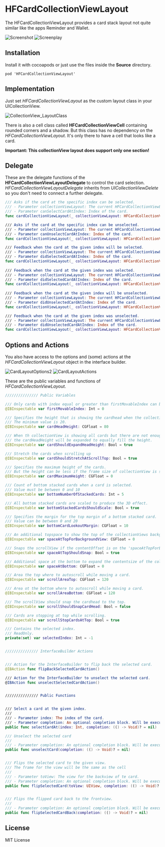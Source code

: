 # HFCardCollectionViewLayout
The HFCardCollectionViewLayout provides a card stack layout not quite similar like the apps Reminder and Wallet.

![Screenshot](https://raw.githubusercontent.com/hfrahmann/HFCardCollectionViewLayout/master/ReadmeAssets/Screenshot.png)
![Screenplay](https://raw.githubusercontent.com/hfrahmann/HFCardCollectionViewLayout/master/ReadmeAssets/Screenplay.gif)


## Installation

Install it with cocoapods or just use the files inside the **Source** directory.

```
pod 'HFCardCollectionViewLayout'
```


## Implementation

Just set *HFCardCollectionViewLayout* as the custom layout class in your UICollectionView.

![CollectionView_LayoutClass](https://raw.githubusercontent.com/hfrahmann/HFCardCollectionViewLayout/master/ReadmeAssets/CollectionView_LayoutClass.png)


There is also a cell class called **HFCardCollectionViewCell** containing rounded corners and a shadow.
But this class has no dependency on the *HFCardCollectionViewLayout*.
It's only there to have a cell that looks like a card.

**Important: This collectionView layout does support only one section!**


## Delegate

These are the delegate functions of the **HFCardCollectionViewLayoutDelegate** to control the card selection.
*HFCardCollectionViewLayoutDelegate* inherits from *UICollectionViewDelete* so you don't need to connect a further delegate.

```swift
/// Asks if the card at the specific index can be selected.
/// - Parameter collectionViewLayout: The current HFCardCollectionViewLayout.
/// - Parameter canSelectCardAtIndex: Index of the card.
func cardCollectionViewLayout(_ collectionViewLayout: HFCardCollectionViewLayout, canSelectCardAtIndex index: Int) -> Bool

/// Asks if the card at the specific index can be unselected.
/// - Parameter collectionViewLayout: The current HFCardCollectionViewLayout.
/// - Parameter canUnselectCardAtIndex: Index of the card.
func cardCollectionViewLayout(_ collectionViewLayout: HFCardCollectionViewLayout, canUnselectCardAtIndex index: Int) -> Bool

/// Feedback when the card at the given index will be selected.
/// - Parameter collectionViewLayout: The current HFCardCollectionViewLayout.
/// - Parameter didSelectedCardAtIndex: Index of the card.
func cardCollectionViewLayout(_ collectionViewLayout: HFCardCollectionViewLayout, willSelectCardAtIndex index: Int)
    
/// Feedback when the card at the given index was selected.
/// - Parameter collectionViewLayout: The current HFCardCollectionViewLayout.
/// - Parameter didSelectedCardAtIndex: Index of the card.
func cardCollectionViewLayout(_ collectionViewLayout: HFCardCollectionViewLayout, didSelectCardAtIndex index: Int)
    
/// Feedback when the card at the given index will be unselected.
/// - Parameter collectionViewLayout: The current HFCardCollectionViewLayout.
/// - Parameter didUnselectedCardAtIndex: Index of the card.
func cardCollectionViewLayout(_ collectionViewLayout: HFCardCollectionViewLayout, willUnselectCardAtIndex index: Int)

/// Feedback when the card at the given index was unselected.
/// - Parameter collectionViewLayout: The current HFCardCollectionViewLayout.
/// - Parameter didUnselectedCardAtIndex: Index of the card.
func cardCollectionViewLayout(_ collectionViewLayout: HFCardCollectionViewLayout, didUnselectCardAtIndex index: Int)
```



## Options and Actions

You also have access to the options and (some) actions at the *HFCardCollectionViewLayout* object in the interface builder.

![CardLayoutOptions2](https://raw.githubusercontent.com/hfrahmann/HFCardCollectionViewLayout/master/ReadmeAssets/CardLayoutOptions.png)
![CardLayoutActions](https://raw.githubusercontent.com/hfrahmann/HFCardCollectionViewLayout/master/ReadmeAssets/CardLayoutActions.png)

These are the public variables and functions of *HFCardCollectionViewLayout*.

```swift
/////////////// Public Variables

/// Only cards with index equal or greater than firstMovableIndex can be moved through the collectionView.
@IBInspectable var firstMovableIndex: Int = 0

/// Specifies the height that is showing the cardhead when the collectionView is showing all cards.
/// The minimum value is 20.
@IBInspectable var cardHeadHeight: CGFloat = 80

/// When th collectionView is showing all cards but there are not enough cards to fill the full height,
/// the cardHeadHeight will be expanded to equally fill the height.
@IBInspectable var cardShouldExpandHeadHeight: Bool = true

/// Stretch the cards when scrolling up
@IBInspectable var cardShouldStretchAtScrollTop: Bool = true

/// Specifies the maximum height of the cards.
/// But the height can be less if the frame size of collectionView is smaller.
@IBInspectable var cardMaximumHeight: CGFloat = 0

/// Count of bottom stacked cards when a card is selected.
/// Value must be between 0 and 10
@IBInspectable var bottomNumberOfStackedCards: Int = 5

/// All bottom stacked cards are scaled to produce the 3D effect.
@IBInspectable var bottomStackedCardsShouldScale: Bool = true

/// Specifies the margin for the top margin of a bottom stacked card.
/// Value can be between 0 and 20
@IBInspectable var bottomCardLookoutMargin: CGFloat = 10

/// An additional topspace to show the top of the collectionViews backgroundView.
@IBInspectable var spaceAtTopForBackgroundView: CGFloat = 0

/// Snaps the scrollView if the contentOffset is on the 'spaceAtTopForBackgroundView'
@IBInspectable var spaceAtTopShouldSnap: Bool = true

/// Additional space at the bottom to expand the contentsize of the collectionView.
@IBInspectable var spaceAtBottom: CGFloat = 0

/// Area the top where to autoscroll while moving a card.
@IBInspectable var scrollAreaTop: CGFloat = 120

/// Area ot the bottom where to autoscroll while moving a card.
@IBInspectable var scrollAreaBottom: CGFloat = 120

/// The scrollView should snap the cardhead to the top.
@IBInspectable var scrollShouldSnapCardHead: Bool = false

/// Cards are stopping at top while scrolling.
@IBInspectable var scrollStopCardsAtTop: Bool = true

/// Contains the selected index.
/// ReadOnly.
private(set) var selectedIndex: Int = -1


/////////////// InterfaceBuilder Actions


/// Action for the InterfaceBuilder to flip back the selected card.
@IBAction func flipBackSelectedCardAction()

/// Action for the InterfaceBuilder to unselect the selected card.
@IBAction func unselectSelectedCardAction()


/////////////// Public Functions


/// Select a card at the given index.
///
/// - Parameter index: The index of the card.
/// - Parameter completion: An optional completion block. Will be executed the animation is finished.
public func selectCardAt(index: Int, completion: (() -> Void)? = nil)

/// Unselect the selected card
///
/// - Parameter completion: An optional completion block. Will be executed the animation is finished.
public func unselectCard(completion: (() -> Void)? = nil)


/// Flips the selected card to the given view.
/// The frame for the view will be the same as the cell
///
/// - Parameter toView: The view for the backview of te card.
/// - Parameter completion: An optional completion block. Will be executed the animation is finished.
public func flipSelectedCard(toView: UIView, completion: (() -> Void)? = nil)


/// Flips the flipped card back to the frontview.
///
/// - Parameter completion: An optional completion block. Will be executed the animation is finished.
public func flipSelectedCardBack(completion: (() -> Void)? = nil)
```


## License

MIT License
